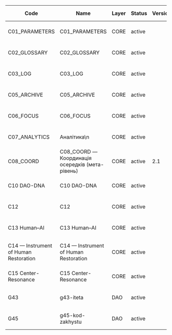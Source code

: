 | Code | Name | Layer | Status | Version | Parent | Links | Owner | OwnerSource | Priority | Maturity(0-3) | Last Update |
|---|---|---|---|---|---|---|---|---|---|---|---|
| C01_PARAMETERS | C01_PARAMETERS | CORE | active |  | CHECHA_CORE | [README](C01_PARAMETERS/README.md) | С.Ч. | default | M | 1 | 2025-09-09 23:41 |
| C02_GLOSSARY | C02_GLOSSARY | CORE | active |  | CHECHA_CORE | [dir](C02_GLOSSARY/) | С.Ч. | default | M | 1 | 2025-09-09 21:56 |
| C03_LOG | C03_LOG | CORE | active |  | CHECHA_CORE | [dir](C03_LOG/) | С.Ч. | default | M | 1 | 2025-09-09 22:53 |
| C05_ARCHIVE | C05_ARCHIVE | CORE | active |  | CHECHA_CORE | [dir](C05_ARCHIVE/) | С.Ч. | default | M | 1 | 2025-09-09 22:52 |
| C06_FOCUS | C06_FOCUS | CORE | active |  | CHECHA_CORE | [dir](C06_FOCUS/) | С.Ч. | default | M | 1 | 2025-09-09 21:56 |
| C07_ANALYTICS | Аналітика\\n | CORE | active |  | CHECHA_CORE | [README](C07_ANALYTICS/README.md) | С.Ч. | default | M | 1 | 2025-09-09 21:56 |
| C08_COORD | C08_COORD — Координація осередків (мета-рівень) | CORE | active | 2.1 | CHECHA_CORE | [README](C08_COORD/README.md) | С.Ч. | MANIFEST.yaml | M | 2 | 2025-09-09 22:50 |
| C10 DAO-DNA | C10 DAO-DNA | CORE | active |  | CHECHA_CORE | [dir](C10 DAO-DNA/) | С.Ч. | default | M | 1 | 2025-09-09 15:02 |
| C12 | C12 | CORE | active |  | CHECHA_CORE | [dir](C12/) | С.Ч. | default | M | 1 | 2025-09-09 21:56 |
| C13 Human–AI | C13 Human–AI | CORE | active |  | CHECHA_CORE | [dir](C13 Human–AI/) | С.Ч. | default | M | 1 | 2025-09-09 14:29 |
| C14 — Instrument of Human Restoration | C14 — Instrument of Human Restoration | CORE | active |  | CHECHA_CORE | [dir](C14 — Instrument of Human Restoration/) | С.Ч. | default | M | 1 | 2025-09-09 15:59 |
| C15 Center-Resonance | C15 Center-Resonance | CORE | active |  | CHECHA_CORE | [dir](C15 Center-Resonance/) | С.Ч. | default | M | 1 | 2025-09-09 16:06 |
| G43 | g43-iteta | DAO | active |  | GitBook | [README](GitBook/dao-g/dao-g-mods/g43-iteta/README.md) | С.Ч. | default | M | 1 | 2025-09-07 17:22 |
| G45 | g45-kod-zakhystu | DAO | active |  | GitBook | [README](GitBook/dao-g/dao-g-mods/g45-kod-zakhystu/README.md) | С.Ч. | default | M | 1 | 2025-09-08 21:33 |


